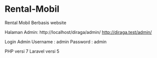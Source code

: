 # Rental-Mobil
Rental Mobil Berbasis website

Halaman Admin:
http://localhost/diraga/admin/
http://diraga.test/admin/

Login Admin
Username : admin
Password : admin

PHP versi 7
Laravel versi 5

